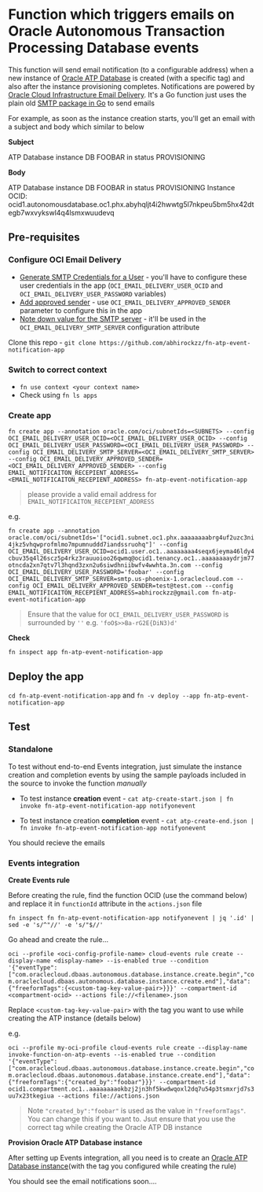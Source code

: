 # Function which triggers emails on Oracle Autonomous Transaction Processing Database events

This function will send email notification (to a configurable address) when a new instance of [Oracle ATP Database](https://docs.cloud.oracle.com/iaas/Content/Database/Concepts/atpoverview.htm) is created (with a specific tag) and also after the instance provisioning completes. Notifications are powered by [Oracle Cloud Infrastructure Email Delivery](https://docs.cloud.oracle.com/iaas/Content/Email/Concepts/overview.htm). It's a Go function just uses the plain old [SMTP package in Go](https://golang.org/pkg/net/smtp/) to send emails

For example, as soon as the instance creation starts, you'll get an email with a subject and body which similar to below

**Subject**

ATP Database instance DB FOOBAR in status PROVISIONING

**Body**

ATP Database instance DB FOOBAR in status PROVISIONING
Instance OCID: ocid1.autonomousdatabase.oc1.phx.abyhqljt4i2hwwtg5l7nkpeu5bm5hx42dtegb7wxvykswl4q4lsmxwuudevq

## Pre-requisites

### Configure OCI Email Delivery

- [Generate SMTP Credentials for a User](https://docs.cloud.oracle.com/iaas/Content/Email/Tasks/generatesmtpcredentials.htm) - you'll have to configure these user credentials in the app (`OCI_EMAIL_DELIVERY_USER_OCID` and `OCI_EMAIL_DELIVERY_USER_PASSWORD` variables)
- [Add approved sender](https://docs.cloud.oracle.com/iaas/Content/Email/Tasks/managingapprovedsenders.htm) - use `OCI_EMAIL_DELIVERY_APPROVED_SENDER` parameter to configure this in the app
- [Note down value for the SMTP server](https://docs.cloud.oracle.com/iaas/Content/Email/Tasks/configuresmtpconnection.htm) - it'll be used in the `OCI_EMAIL_DELIVERY_SMTP_SERVER` configuration attribute

Clone this repo - `git clone https://github.com/abhirockzz/fn-atp-event-notification-app`

### Switch to correct context

- `fn use context <your context name>`
- Check using `fn ls apps`

### Create app

`fn create app --annotation oracle.com/oci/subnetIds=<SUBNETS> --config OCI_EMAIL_DELIVERY_USER_OCID=<OCI_EMAIL_DELIVERY_USER_OCID> --config OCI_EMAIL_DELIVERY_USER_PASSWORD=<OCI_EMAIL_DELIVERY_USER_PASSWORD> --config OCI_EMAIL_DELIVERY_SMTP_SERVER=<OCI_EMAIL_DELIVERY_SMTP_SERVER> --config OCI_EMAIL_DELIVERY_APPROVED_SENDER=<OCI_EMAIL_DELIVERY_APPROVED_SENDER> --config EMAIL_NOTIFICAITON_RECEPIENT_ADDRESS=<EMAIL_NOTIFICAITON_RECEPIENT_ADDRESS> fn-atp-event-notification-app`

> please provide a valid email address for `EMAIL_NOTIFICAITON_RECEPIENT_ADDRESS`

e.g.

`fn create app --annotation oracle.com/oci/subnetIds='["ocid1.subnet.oc1.phx.aaaaaaaabrg4uf2uzc3ni4jkz5vhqwprofmlmo7mpumnuddd7iandssruohq"]' --config OCI_EMAIL_DELIVERY_USER_OCID=ocid1.user.oc1..aaaaaaaa4seqx6jeyma46ldy4cbuv35q4l26scz5p4rkz3rauuoioo26qwmq@ocid1.tenancy.oc1..aaaaaaaaydrjm77otncda2xn7qtv7l3hqnd3zxn2u6siwdhniibwfv4wwhta.3n.com --config OCI_EMAIL_DELIVERY_USER_PASSWORD='foobar' --config OCI_EMAIL_DELIVERY_SMTP_SERVER=smtp.us-phoenix-1.oraclecloud.com --config OCI_EMAIL_DELIVERY_APPROVED_SENDER=test@test.com --config EMAIL_NOTIFICAITON_RECEPIENT_ADDRESS=abhirockzz@gmail.com fn-atp-event-notification-app`

> Ensure that the value for `OCI_EMAIL_DELIVERY_USER_PASSWORD` is surrounded by `''` e.g. `'foO$>>Ba-rG2E{DiN3)d'`

**Check**

`fn inspect app fn-atp-event-notification-app`

## Deploy the app

`cd fn-atp-event-notification-app` and `fn -v deploy --app fn-atp-event-notification-app`

## Test

### Standalone

To test without end-to-end Events integration, just simulate the instance creation and completion events by using the sample payloads included in the source to invoke the function *manually*

- To test instance **creation** event - `cat atp-create-start.json | fn invoke fn-atp-event-notification-app notifyonevent`

- To test instance creation **completion** event - `cat atp-create-end.json | fn invoke fn-atp-event-notification-app notifyonevent`

You should recieve the emails

### Events integration

**Create Events rule**

Before creating the rule, find the function OCID (use the command below) and replace it in `functionId` attribute in the `actions.json` file 

`fn inspect fn fn-atp-event-notification-app notifyonevent | jq '.id' | sed -e 's/^"//' -e 's/"$//'`

Go ahead and create the rule... 

`oci --profile <oci-config-profile-name> cloud-events rule create --display-name <display-name> --is-enabled true --condition '{"eventType":["com.oraclecloud.dbaas.autonomous.database.instance.create.begin","com.oraclecloud.dbaas.autonomous.database.instance.create.end"],"data":{"freeformTags":{<custom-tag-key-value-pair>}}}' --compartment-id <compartment-ocid> --actions file://<filename>.json`

Replace `<custom-tag-key-value-pair>` with the tag you want to use while creating the ATP instance (details below)

e.g.

`oci --profile my-oci-profile cloud-events rule create --display-name invoke-function-on-atp-events --is-enabled true --condition '{"eventType":["com.oraclecloud.dbaas.autonomous.database.instance.create.begin","com.oraclecloud.dbaas.autonomous.database.instance.create.end"],"data":{"freeformTags":{"created_by":"foobar"}}}' --compartment-id ocid1.compartment.oc1..aaaaaaaaokbzj2jn3hf5kwdwqoxl2dq7u54p3tsmxrjd7s3uu7x23tkegiua --actions file://actions.json`

> Note `"created_by":"foobar"` is used as the value in `"freeformTags"`. You can change this if you want to. Jsut ensure that you use the correct tag while creating the Oracle ATP DB instance

**Provision Oracle ATP Database instance**

After setting up Events integration, all you need is to create an [Oracle ATP Database instance](https://docs.cloud.oracle.com/iaas/Content/Database/Tasks/atpcreating.htm)(with the tag you configured while creating the rule)

You should see the email notifications soon....
